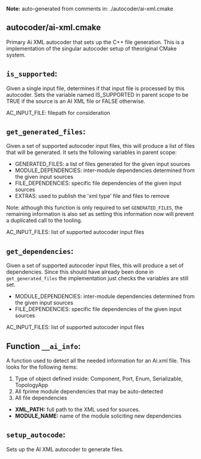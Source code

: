 **Note:** auto-generated from comments in: ./autocoder/ai-xml.cmake

## autocoder/ai-xml.cmake

Primary Ai XML autocoder that sets up the C++ file generation. This is a implementation of the singular autocoder
setup of theoriginal CMake system.


## `is_supported`:

Given a single input file, determines if that input file is processed by this autocoder. Sets the variable named
IS_SUPPORTED in parent scope to be TRUE if the source is an AI XML file or FALSE otherwise.

AC_INPUT_FILE: filepath for consideration


## `get_generated_files`:

Given a set of supported autocoder input files, this will produce a list of files that will be generated. It sets the
following variables in parent scope:

- GENERATED_FILES: a list of files generated for the given input sources
- MODULE_DEPENDENCIES: inter-module dependencies determined from the given input sources
- FILE_DEPENDENCIES: specific file dependencies of the given input sources
- EXTRAS: used to publish the 'xml type' file and files to remove

Note: although this function is only required to set `GENERATED_FILES`, the remaining information is also set as
setting this information now will prevent a duplicated call to the tooling.

AC_INPUT_FILES: list of supported autocoder input files


## `get_dependencies`:

Given a set of supported autocoder input files, this will produce a set of dependencies. Since this should have
already been done in `get_generated_files` the implementation just checks the variables are still set.

- MODULE_DEPENDENCIES: inter-module dependencies determined from the given input sources
- FILE_DEPENDENCIES: specific file dependencies of the given input sources

AC_INPUT_FILES: list of supported autocoder input files


## Function `__ai_info`:

A function used to detect all the needed information for an Ai.xml file. This looks for the following items:
 1. Type of object defined inside: Component, Port, Enum, Serializable, TopologyApp
 2. All fprime module dependencies that may be auto-detected
 3. All file dependencies

- **XML_PATH:** full path to the XML used for sources.
- **MODULE_NAME:** name of the module soliciting new dependencies


## `setup_autocode`:

Sets up the AI XML autocoder to generate files.


